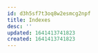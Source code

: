 ```yaml
---
id: d3h5sf7t3oq8w2esmcg2npf
title: Indexes
desc: ''
updated: 1641413741823
created: 1641413741823
---
```




